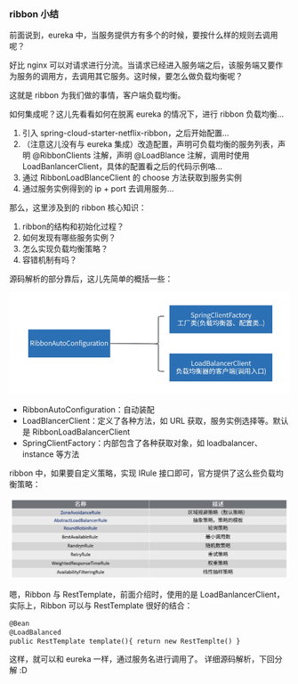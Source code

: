 ### ribbon 小结

前面说到，eureka 中，当服务提供方有多个的时候，要按什么样的规则去调用呢？

好比 nginx 可以对请求进行分流。当请求已经进入服务端之后，该服务端又要作为服务的调用方，去调用其它服务。这时候，要怎么做负载均衡呢？

这就是 ribbon 为我们做的事情，客户端负载均衡。

如何集成呢？这儿先看看如何在脱离 eureka 的情况下，进行 ribbon 负载均衡...

1. 引入 spring-cloud-starter-netflix-ribbon，之后开始配置...
2. （注意这儿没有与 eureka 集成）改造配置，声明可负载均衡的服务列表，声明 @RibbonClients 注解，声明 @LoadBlance 注解，调用时使用 LoadBanlancerClient，具体的配置看之后的代码示例咯...
3. 通过 RibbonLoadBlanceClient 的 choose 方法获取到服务实例
4. 通过服务实例得到的 ip + port 去调用服务...

那么，这里涉及到的 ribbon 核心知识：

1. ribbon的结构和初始化过程？
2. 如何发现有哪些服务实例？
3. 怎么实现负载均衡策略？
4. 容错机制有吗？

源码解析的部分靠后，这儿先简单的概括一些：

![image](/docs/images/ribbon_process_flow.png)

- RibbonAutoConfiguration：自动装配
- LoadBlancerClient：定义了各种方法，如 URL 获取，服务实例选择等。默认是 RibbonLoadBalancerClient
- SpringClientFactory：内部包含了各种获取对象，如 loadbalancer、instance 等方法

ribbon 中，如果要自定义策略，实现 IRule 接口即可，官方提供了这么些负载均衡策略：

![image](/docs/images/ribbon_custom_balance.png)

嗯，Ribbon 与 RestTemplate，前面介绍时，使用的是 LoadBanlancerClient，实际上，Ribbon 可以与 RestTemplate 很好的结合：

```
@Bean
@LoadBalanced
public RestTemplate template(){ return new RestTemplte() }
```
这样，就可以和 eureka 一样，通过服务名进行调用了。
详细源码解析，下回分解 :D
